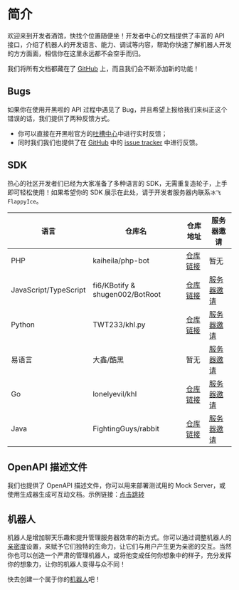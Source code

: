 # 简介

欢迎来到开发者酒馆，快找个位置随便坐！开发者中心的文档提供了丰富的 API 接口，介绍了机器人的开发语言、能力、调试等内容，帮助你快速了解机器人开发的方方面面，相信你在这里永远都不会空手而归。

我们将所有文档都藏在了 [GitHub](https://github.com/kaiheila/api-docs) 上，而且我们会不断添加新的功能！

## Bugs

如果你在使用开黑啦的 API 过程中遇见了 Bug，并且希望上报给我们来纠正这个错误的话，我们提供了两种反馈方式。

- 你可以直接在开黑啦官方的[吐槽中心](https://kaihei.co/MqWk5H)中进行实时反馈；
- 同时我们我们也提供了在 [GitHub](https://github.com/kaiheila/api-docs) 中的 [issue tracker](https://github.com/kaiheila/api-docs) 中进行反馈。

## SDK

热心的社区开发者们已经为大家准备了多种语言的 SDK，无需重复造轮子，上手即可轻松使用！如果希望你的 SDK 展示在此处，请于开发者服务器内联系`冰飞FlappyIce`。

| 语言                  | 仓库名                          | 仓库地址                                        | 服务器邀请                             |
| --------------------- | ------------------------------- | ----------------------------------------------- | -------------------------------------- |
| PHP                   | kaiheila/php-bot                | [仓库链接](https://github.com/kaiheila/php-bot) | 暂无                                   |
| JavaScript/TypeScript | fi6/KBotify & shugen002/BotRoot | [仓库链接](https://github.com/fi6/kBotify)      | [服务器邀请](https://kaihei.co/GO6qHj) |
| Python                | TWT233/khl.py                   | [仓库链接](https://github.com/TWT233/khl.py)    | [服务器邀请](https://kaihei.co/JJE0Es) |
| 易语言                | 大鑫/酷黑                       | 暂无                                            | [服务器邀请](https://kaihei.co/GymA7P) |
| Go                    | lonelyevil/khl                  | [仓库链接](https://github.com/lonelyevil/khl)   | [服务器邀请](https://kaihei.co/r5s1WO) |
| Java                  | FightingGuys/rabbit             | [仓库链接](https://github.com/FightingGuys/rabbit)| [服务器邀请](https://kaihei.co/O9A5AY) |

## OpenAPI 描述文件

我们也提供了 OpenAPI 描述文件，你可以用来部署测试用的 Mock Server，或使用生成器生成可互动文档。示例链接：[点击跳转](https://fi6.github.io/kaiheila-api-docs/oas/rapidoc-view.html)

## 机器人

机器人是增加聊天乐趣和提升管理服务器效率的新方式。你可以通过调整机器人的[亲密度](https://developer.kaiheila.cn/bot)设置，来赋予它们独特的生命力，让它们与用户产生更为亲密的交互。当然你也可以创造一个严肃的管理机器人，或将他变成任何你想象中的样子，充分发挥你的想象力，让你的机器人变得与众不同！

快去创建一个属于你的[机器人](https://developer.kaiheila.cn/bot)吧！
